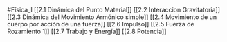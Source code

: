 #Física_I 
[[2.1 Dinámica del Punto Material]]
[[2.2 Interaccion Gravitatoria]]
[[2.3 Dinámica del Movimiento Armónico simple]]
[[2.4 Movimiento de un cuerpo por acción de una fuerza]]
[[2.6 Impulso]]
[[2.5 Fuerza de Rozamiento 1]]
[[2.7 Trabajo y Energía]]
[[2.8 Potencia]]

